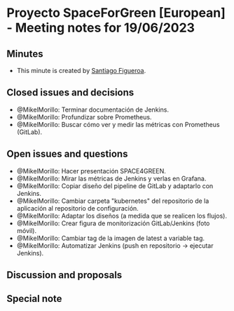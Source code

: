 # Proyecto SpaceForGreen [European] - Meeting notes for 19/06/2023

## Minutes

- This minute is created by [Santiago Figueroa](sfigueroa@ceit.es).

## Closed issues and decisions

- @MikelMorillo: Terminar documentación de Jenkins.
- @MikelMorillo: Profundizar sobre Prometheus.
- @MikelMorillo: Buscar cómo ver y medir las métricas con Prometheus (GitLab).

## Open issues and questions

- @MikelMorillo: Hacer presentación SPACE4GREEN.
- @MikelMorillo: Mirar las métricas de Jenkins y verlas en Grafana.
- @MikelMorillo: Copiar diseño del pipeline de GitLab y adaptarlo con Jenkins.
- @MikelMorillo: Cambiar carpeta "kubernetes" del repositorio de la aplicación al repositorio de configuración.
- @MikelMorillo: Adaptar los diseños (a medida que se realicen los flujos).
- @MikelMorillo: Crear figura de monitorización GitLab/Jenkins (foto móvil).
- @MikelMorillo: Cambiar tag de la imagen de latest a variable tag.
- @MikelMorillo: Automatizar Jenkins (push en repositorio -> ejecutar Jenkins).

## Discussion and proposals

## Special note

